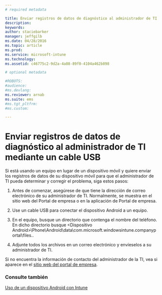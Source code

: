 ```yaml
---
# required metadata

title: Enviar registros de datos de diagnóstico al administrador de TI mediante un cable USB | Microsoft Intune
description:
keywords:
author: staciebarker
manager: jeffgilb
ms.date: 04/28/2016
ms.topic: article
ms.prod:
ms.service: microsoft-intune
ms.technology:
ms.assetid: c46775c2-9d2a-4a88-89f0-4104a462b898

# optional metadata

#ROBOTS:
#audience:
#ms.devlang:
ms.reviewer: arnab
ms.suite: ems
#ms.tgt_pltfrm:
#ms.custom:

---
```



# Enviar registros de datos de diagnóstico al administrador de TI mediante un cable USB

Si está usando un equipo en lugar de un dispositivo móvil y quiere enviar los registros de datos de su dispositivo móvil para que el administrador de TI pueda determinar y corregir el problema, siga estos pasos:

1.  Antes de comenzar, asegúrese de que tiene la dirección de correo electrónico de su administrador de TI. Normalmente, se muestra en el sitio web del Portal de empresa o en la aplicación de Portal de empresa.

2.  Use un cable USB para conectar el dispositivo Android a un equipo.

3.  En el equipo, busque un directorio que contenga el nombre del teléfono. En dicho directorio busque &lt;Dispositivo Android&gt;\Phone\Android\data\com.microsoft.windowsintune.companyportal\files.\.

4.  Adjunte todos los archivos en un correo electrónico y envíeselos a su administrador de TI.

Si no encuentra la información de contacto del administrador de la TI, vea si aparece en el [sitio web del portal de empresa](http://portal.manage.microsoft.com).

### Consulte también
[Uso de un dispositivo Android con Intune](using-your-android-device-with-intune.md)

<!--HONumber=Jun16_HO1-->


